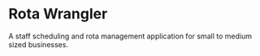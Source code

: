 # Rota Wrangler
A staff scheduling and rota management application for small to medium sized businesses.
